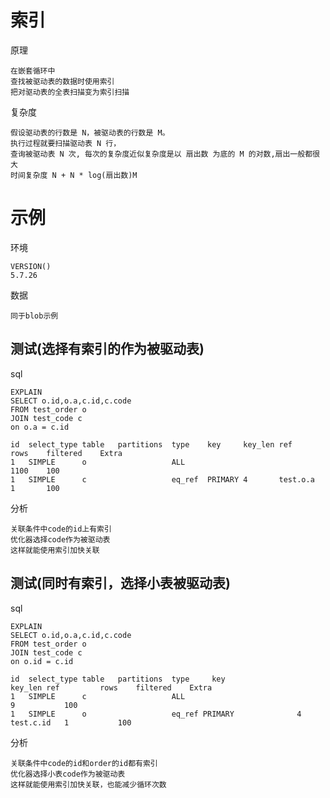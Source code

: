 # 索引

原理

	在嵌套循环中
	查找被驱动表的数据时使用索引  
	把对驱动表的全表扫描变为索引扫描
  
复杂度

	假设驱动表的行数是 N，被驱动表的行数是 M。
	执行过程就要扫描驱动表 N 行，
	查询被驱动表 N 次, 每次的复杂度近似复杂度是以 扇出数 为底的 M 的对数,扇出一般都很大
	时间复杂度 N + N * log(扇出数)M


# 示例

环境

	VERSION()
	5.7.26

数据

	同于blob示例


## 测试(选择有索引的作为被驱动表)

sql

	EXPLAIN	
	SELECT o.id,o.a,c.id,c.code
	FROM test_order o
	JOIN test_code c
	on o.a = c.id

	id	select_type	table	partitions	type	key		key_len	ref			rows	filtered	Extra
	1	SIMPLE		o					ALL									1100	100	
	1	SIMPLE		c					eq_ref	PRIMARY	4		test.o.a	1		100	

分析

	关联条件中code的id上有索引
	优化器选择code作为被驱动表
	这样就能使用索引加快关联

## 测试(同时有索引，选择小表被驱动表)

sql

	EXPLAIN	
	SELECT o.id,o.a,c.id,c.code
	FROM test_order o
	JOIN test_code c
	on o.id = c.id

	id	select_type	table	partitions	type	 key				key_len	ref			rows	filtered	Extra
	1	SIMPLE		c					ALL												9			100	
	1	SIMPLE		o					eq_ref PRIMARY				4		test.c.id	1			100	

分析

	关联条件中code的id和order的id都有索引
	优化器选择小表code作为被驱动表
	这样就能使用索引加快关联，也能减少循环次数


